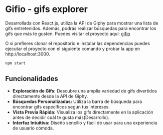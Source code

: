 # Gifio - gifs explorer

Desarrollada con React.js, utiliza la API de Giphy para mostrar una lista de gifs entretenidos. Además, podrás realizar búsquedas para encontrar los gifs que más te gusten.
Puedes visitar el proyecto aquí: [gifio](https://gifio.vercel.app/)

O si prefieres clonar el repositorio e instalar las dependencias puedes ejecutar el proyecto con el siguiente comando y probar la app en http://localhost:3000.
```bash
npm start
```

## Funcionalidades

- **Exploración de Gifs:** Descubre una amplia variedad de gifs divertidos directamente desde la API de Giphy.
- **Búsquedas Personalizadas:** Utiliza la barra de búsqueda para encontrar gifs específicos según tus intereses.
- **Vista Previa Rápida:** Visualiza los gifs directamente en la aplicación antes de decidir cuál te gusta más(Desarrollo).
- **Interfaz Intuitiva:** Diseño sencillo y fácil de usar para una experiencia de usuario cómoda.
